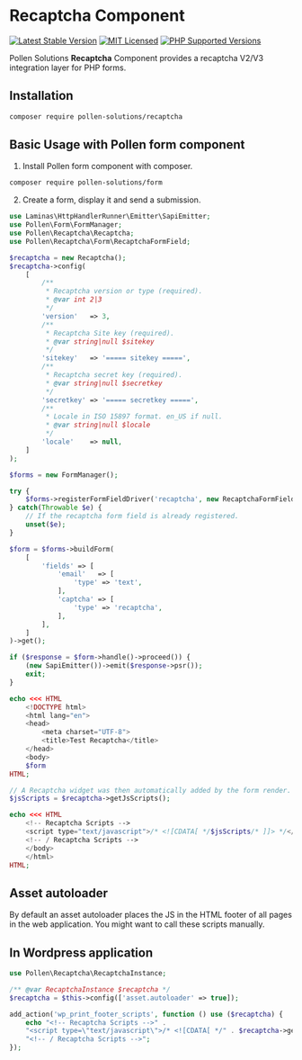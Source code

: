 # Recaptcha Component

[![Latest Stable Version](https://img.shields.io/packagist/v/pollen-solutions/recaptcha.svg?style=for-the-badge)](https://packagist.org/packages/pollen-solutions/recaptcha)
[![MIT Licensed](https://img.shields.io/badge/license-MIT-green?style=for-the-badge)](LICENSE.md)
[![PHP Supported Versions](https://img.shields.io/badge/PHP->=7.4-8892BF?style=for-the-badge&logo=php)](https://www.php.net/supported-versions.php)

Pollen Solutions **Recaptcha** Component provides a recaptcha V2/V3 integration layer for PHP forms.

## Installation

```bash
composer require pollen-solutions/recaptcha
```

## Basic Usage with Pollen form component

1. Install Pollen form component with composer.

```bash
composer require pollen-solutions/form
```

2. Create a form, display it and send a submission.

```php
use Laminas\HttpHandlerRunner\Emitter\SapiEmitter;
use Pollen\Form\FormManager;
use Pollen\Recaptcha\Recaptcha;
use Pollen\Recaptcha\Form\RecaptchaFormField;

$recaptcha = new Recaptcha();
$recaptcha->config(
    [
        /**
         * Recaptcha version or type (required).
         * @var int 2|3
         */
        'version'   => 3,
        /**
         * Recaptcha Site key (required).
         * @var string|null $sitekey
         */
        'sitekey'   => '===== sitekey =====',
        /**
         * Recaptcha secret key (required).
         * @var string|null $secretkey
         */
        'secretkey' => '===== secretkey =====',
        /**
         * Locale in ISO 15897 format. en_US if null.
         * @var string|null $locale
         */
        'locale'    => null,
    ]
);

$forms = new FormManager();

try {
    $forms->registerFormFieldDriver('recaptcha', new RecaptchaFormField($recaptcha));
} catch(Throwable $e) {
    // If the recaptcha form field is already registered.
    unset($e);
}

$form = $forms->buildForm(
    [
        'fields' => [
            'email'   => [
                'type' => 'text',
            ],
            'captcha' => [
                'type' => 'recaptcha',
            ],
        ],
    ]
)->get();

if ($response = $form->handle()->proceed()) {
    (new SapiEmitter())->emit($response->psr());
    exit;
}

echo <<< HTML
    <!DOCTYPE html>
    <html lang="en">
    <head>
        <meta charset="UTF-8">
        <title>Test Recaptcha</title>
    </head>
    <body>
    $form
HTML;

// A Recaptcha widget was then automatically added by the form render.
$jsScripts = $recaptcha->getJsScripts();

echo <<< HTML
    <!-- Recaptcha Scripts -->
    <script type="text/javascript">/* <![CDATA[ */$jsScripts/* ]]> */</script>
    <!-- / Recaptcha Scripts -->
    </body>
    </html>
HTML;
```

## Asset autoloader

By default an asset autoloader places the JS in the HTML footer of all pages in the web application.
You might want to call these scripts manually.

## In Wordpress application

```php
use Pollen\Recaptcha\RecaptchaInstance;

/** @var RecaptchaInstance $recaptcha */
$recaptcha = $this->config(['asset.autoloader' => true]);

add_action('wp_print_footer_scripts', function () use ($recaptcha) {
    echo "<!-- Recaptcha Scripts -->" .
    "<script type=\"text/javascript\">/* <![CDATA[ */" . $recaptcha->getJsScripts() . "/* ]]> */</script>" .
    "<!-- / Recaptcha Scripts -->";
});
```
